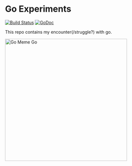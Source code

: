 # Go Experiments

[![Build Status](https://travis-ci.com/vn-ki/go-exp.svg?token=x8LUUy1oQ5kTS5wtgbpH&branch=master)](https://travis-ci.com/vn-ki/go-exp)
[![GoDoc](https://godoc.org/github.com/vn-ki/go-exp?status.svg)](https://godoc.org/github.com/vn-ki/go-exp)

This repo contains my encounter(/struggle?) with go.

<img width="400" src="http://i0.kym-cdn.com/photos/images/original/001/167/690/e55.png" alt="Go Meme Go" title="My current view on go, but I hope it changes as I *go* on."></img>

